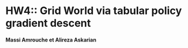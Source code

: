 # HW4:: Grid World via tabular policy gradient descent





#### Massi Amrouche et Alireza Askarian
